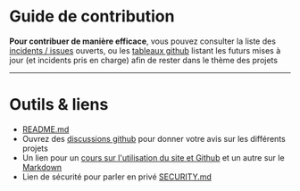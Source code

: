 # Guide de contribution
**Pour contribuer de manière efficace**, vous pouvez consulter la liste des [incidents / issues](https://doc.ghub.fr/github/issues) ouverts, ou les [tableaux github](https://github.com/orgs/GHub-fr/projects) listant les futurs mises à jour (et incidents pris en charge) afin de rester dans le thème des projets

---

# Outils & liens
- [README.md](https://doc.ghub.fr/github/readme)
- Ouvrez des [discussions github](https://github.com/orgs/GHub-fr/discussions) pour donner votre avis sur les différents projets  
- Un lien pour un [cours sur l'utilisation du site et Github](https://doc.ghub.fr/cours/readme) et un autre sur le [Markdown](http://doc.ghub.fr/cours/markdown)
- Lien de sécurité pour parler en privé [SECURITY.md](https://doc.ghub.fr/github/security)
